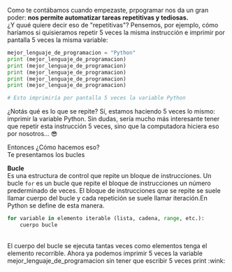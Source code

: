 Como te contábamos cuando empezaste, prpogramar nos da un gran poder: **nos permite automatizar tareas repetitivas y tediosas.** <br>
¿Y quué quiere decir eso de "repetitivas"? Pensemos, por ejemplo, cómo haríamos si quisieramos repetir 5 veces la misma instrucción e imprimir por pantalla 5 veces la misma variable: <br>

``` python
mejor_lenguaje_de_programacion = "Python"
print (mejor_lenguaje_de_programacion)
print (mejor_lenguaje_de_programacion)
print (mejor_lenguaje_de_programacion)
print (mejor_lenguaje_de_programacion)
print (mejor_lenguaje_de_programacion)

# Esto imprimiría por pantalla 5 veces la variable Python 

```
¿Notás qué es lo que se repite? Sí, estamos haciendo 5 veces lo mismo: imprimir la variable Python. Sin dudas, sería mucho más interesante tener que repetir esta instrucción 5 veces, sino que la computadora hiciera eso por nosotros... :sunglasses:

Entonces ¿Cómo hacemos eso? <br>
Te presentamos los bucles 

**Bucle**<br>
Es una estructura de control que repite un bloque de instrucciones. Un bucle `for` es un bucle que repite el bloque de instrucciones un número prederminado de veces. El bloque de instrucciones que se repite se suele llamar cuerpo del bucle y cada repetición se suele llamar iteración.En Python se define de esta manera.<br>

``` python
for variable in elemento iterable (lista, cadena, range, etc.):
    cuerpo bucle

```
<br>
El cuerpo del bucle se ejecuta tantas veces como elementos tenga el elemento recorrible. 
Ahora ya podemos imprimir 5 veces la variable mejor_lenguaje_de_programacion sin tener que escribir 5 veces print :wink:


